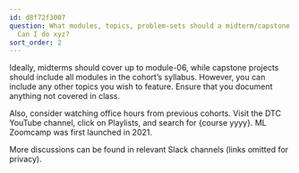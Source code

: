 ```yaml
---
id: d8f72f3007
question: What modules, topics, problem-sets should a midterm/capstone project cover?
  Can I do xyz?
sort_order: 2
---
```


Ideally, midterms should cover up to module-06, while capstone projects should include all modules in the cohort’s syllabus. However, you can include any other topics you wish to feature. Ensure that you document anything not covered in class.

Also, consider watching office hours from previous cohorts. Visit the DTC YouTube channel, click on Playlists, and search for {course yyyy}. ML Zoomcamp was first launched in 2021.

More discussions can be found in relevant Slack channels (links omitted for privacy).